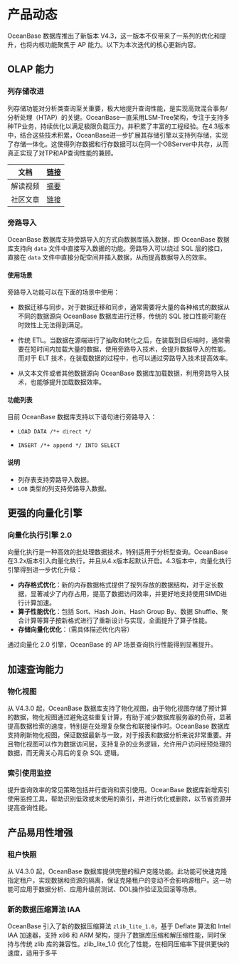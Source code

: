 # 产品动态

OceanBase 数据库推出了新版本 V4.3，这一版本不仅带来了一系列的优化和提升，也将内核功能聚焦于 AP 能力。以下为本次迭代的核心更新内容。

## OLAP 能力

### 列存储改进

列存储功能对分析类查询至关重要，极大地提升查询性能，是实现高效混合事务/分析处理（HTAP）的关键。OceanBase一直采用LSM-Tree架构，专注于支持多种TP业务，持续优化以满足极限负载压力，并积累了丰富的工程经验。在4.3版本中，结合这些技术积累，OceanBase进一步扩展其存储引擎以支持列存储，实现了存储一体化。这使得列存数据和行存数据可以在同一个OBServer中共存，从而真正实现了对TP和AP查询性能的兼顾。

| 文档 | [链接](#) |
| ---- | --------- |
| 解读视频 | [摘要](#) |
| 社区文章 | [链接](#) |

### 旁路导入

OceanBase 数据库支持旁路导入的方式向数据库插入数据，即 OceanBase 数据库支持向 `data` 文件中直接写入数据的功能。旁路导入可以绕过 SQL 层的接口，直接在 `data` 文件中直接分配空间并插入数据，从而提高数据导入的效率。

#### 使用场景

旁路导入功能可以在下面的场景中使用：

* 数据迁移与同步。对于数据迁移和同步，通常需要将大量的各种格式的数据从不同的数据源向 OceanBase 数据库进行迁移，传统的 SQL 接口性能可能在时效性上无法得到满足。

* 传统 ETL。当数据在源端进行了抽取和转化之后，在装载到目标端时，通常需要在短时间内加载大量的数据，使用旁路导入技术，会提升数据导入的性能。而对于 ELT 技术，在装载数据的过程中，也可以通过旁路导入技术提高效率。

* 从文本文件或者其他数据源向 OceanBase 数据库加载数据，利用旁路导入技术，也能够提升加载数据效率。

#### 功能列表

目前 OceanBase 数据库支持以下语句进行旁路导入：

* `LOAD DATA /*+ direct */`

* `INSERT /*+ append */ INTO SELECT`

<main id="notice" type='explain'>
<h4>说明</h4>
<ul><li>列存表支持旁路导入数据。</li>
<li><code>LOB</code> 类型的列支持旁路导入数据。</li></ul>
</main>

## 更强的向量化引擎

### 向量化执行引擎 2.0

向量化执行是一种高效的批处理数据技术，特别适用于分析型查询。OceanBase 在3.2x版本引入向量化执行，并且从4.x版本起默认开启。4.3版本中，向量化执行引擎得到进一步优化升级：

- **内存格式优化**：新的内存数据格式提供了按列存放的数据结构，对于定长数据，显著减少了内存占用，提高了数据访问效率，并更好地支持使用SIMD进行计算加速。
- **算子性能优化**：包括 Sort、Hash Join、Hash Group By、数据 Shuffle、聚合计算等算子按新格式进行了重新设计与实现，全面提升了算子性能。
- **存储向量化优化**：（需具体描述优化内容）

通过向量化 2.0 引擎，OceanBase 的 AP 场景查询执行性能得到显著提升。

## 加速查询能力

### 物化视图

从 V4.3.0 起，OceanBase 数据库支持了物化视图，由于物化视图存储了预计算的数据，物化视图通过避免这些重复计算，有助于减少数据库服务器的负荷，显著提高数据检索的速度，特别是在处理复杂聚合和联接操作时。OceanBase 数据库支持刷新物化视图，保证数据最新与一致，对于报表和数据分析来说非常重要。并且物化视图可以作为数据访问层，支持复杂的业务逻辑，允许用户访问经预处理的数据，而无需关心背后的复杂 SQL 逻辑。

### 索引使用监控

提升查询效率的常见策略包括并行查询和索引使用。OceanBase 数据库新增索引使用监控工具，帮助识别低效或未使用的索引，并进行优化或删除，以节省资源并提高查询性能。

## 产品易用性增强

### 租户快照

从 V4.3.0 起，OceanBase 数据库提供完整的租户克隆功能。此功能可快速克隆指定租户，实现数据和资源的隔离，保证克隆租户的变动不会影响源租户。这一功能可应用于数据分析、应用升级前测试、DDL操作验证及回滚等场景。

### 新的数据压缩算法 IAA

OceanBase 引入了新的数据压缩算法 `zlib_lite_1.0`，基于 Deflate 算法和 Intel IAA 加速器，支持 x86 和 ARM 架构，提升了数据库压缩和解压缩性能，同时保持与传统 zlib 库的兼容性。zlib_lite_1.0 优化了性能，在相同压缩率下提供更快的速度，适用于多平
